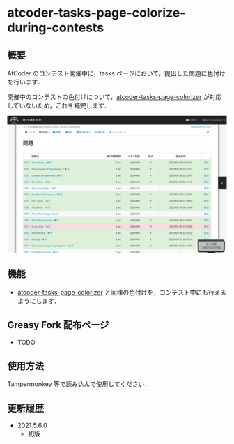 atcoder-tasks-page-colorize-during-contests
=====

## 概要

AtCoder のコンテスト開催中に，tasks ページにおいて，提出した問題に色付けを行います．

開催中のコンテストの色付けについて，[atcoder\-tasks\-page\-colorizer](https://greasyfork.org/ja/scripts/380404-atcoder-tasks-page-colorizer) が対応していないため，これを補完します．

![Tasks Page Image](images/20210506-00.png "Tasks Page")

## 機能

- [atcoder\-tasks\-page\-colorizer](https://greasyfork.org/ja/scripts/380404-atcoder-tasks-page-colorizer) と同様の色付けを，コンテスト中にも行えるようにします．


## Greasy Fork 配布ページ

- TODO

## 使用方法

Tampermonkey 等で読み込んで使用してください．

## 更新履歴

- 2021.5.6.0
  - 初版
